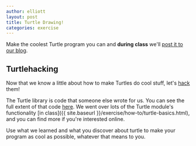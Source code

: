 ```yaml
---
author: elliott
layout: post
title: Turtle Drawing!
categories: exercise
---
```


Make the coolest Turtle program you can and **during class** we'll [post it to our blog](/summer2017/exercise/how-to/turtlepost.html).  

## Turtlehacking

Now that we know a little about how to make Turtles do cool stuff, let's [hack](http://paulgraham.com/gba.html) them!

The Turtle library is code that someone else wrote for us.  You can see the full extent of that code 
[here](http://silshack.github.io/fall2013/turtle.html). We went over lots of the Turtle module's functionality 
[in class]({{ site.baseurl }}/exercise/how-to/turtle-basics.html), and you can find more if you're interested online.

Use what we learned and what you discover about turtle to make your program as cool as possible, whatever that means to you.  